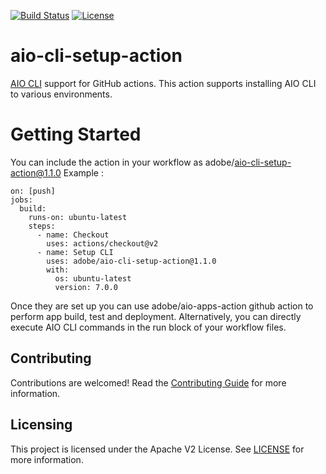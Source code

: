 [![Build Status](https://travis-ci.com/adobe/aio-cli-setup-action.svg?branch=master)](https://travis-ci.com/adobe/aio-cli-setup-action)
[![License](https://img.shields.io/badge/License-Apache%202.0-blue.svg)](https://opensource.org/licenses/Apache-2.0)

# aio-cli-setup-action
[AIO CLI](https://github.com/adobe/aio-cli) support for GitHub actions. This action supports installing AIO CLI to various environments.

# Getting Started
You can include the action in your workflow as adobe/aio-cli-setup-action@1.1.0 Example :


```
on: [push]
jobs:
  build:
    runs-on: ubuntu-latest
    steps:
      - name: Checkout
        uses: actions/checkout@v2
      - name: Setup CLI
        uses: adobe/aio-cli-setup-action@1.1.0
        with:
          os: ubuntu-latest
          version: 7.0.0
 ```
Once they are set up you can use adobe/aio-apps-action github action to perform app build, test and deployment. Alternatively, you can directly execute AIO CLI commands in the run block of your workflow files.

 ## Contributing

Contributions are welcomed! Read the [Contributing Guide](./.github/CONTRIBUTING.md) for more information.

## Licensing

This project is licensed under the Apache V2 License. See [LICENSE](LICENSE) for more information.

